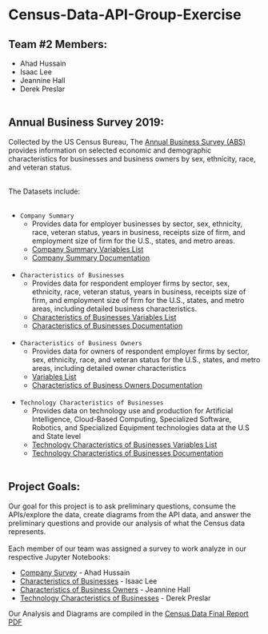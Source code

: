 # Census-Data-API-Group-Exercise
## Team #2 Members:
* Ahad Hussain
* Isaac Lee
* Jeannine Hall
* Derek Preslar
<br/><br/>
## Annual Business Survey 2019:
Collected by the US Census Bureau, The [Annual Business Survey (ABS)](https://www.census.gov/data/developers/data-sets/abs.2019.html) provides information on selected economic and demographic characteristics for businesses and business owners by sex, ethnicity, race, and veteran status.<br/><br/>

The Datasets include:
<br/><br/>
* `Company Summary` 
  * Provides data for employer businesses by sector, sex, ethnicity, race, veteran status, years in business, receipts size of firm, and employment size of firm for the U.S., states, and metro areas. 
  * [Company Summary Variables List](https://api.census.gov/data/2019/abscs/variables.html)
  * [Company Summary Documentation](https://www2.census.gov/programs-surveys/abs/technical-documentation/api/API2019-company-summary-1-26-2021.pdf)<br/><br/>
* `Characteristics of Businesses`
  * Provides data for respondent employer firms by sector, sex, ethnicity, race, veteran status, years in business, receipts size of firm, and employment size of firm for the U.S., states, and metro areas, including detailed business characteristics.
  * [Characteristics of Businesses Variables List](https://api.census.gov/data/2019/abscb/variables.html) 
  * [Characteristics of Businesses Documentation](https://www2.census.gov/programs-surveys/abs/technical-documentation/api/ABS_API_CB-1-26-2021.pdf) <br/><br/>
* `Characteristics of Business Owners`
  * Provides data for owners of respondent employer firms by sector, sex, ethnicity, race, and veteran status for the U.S., states, and metro areas, including detailed owner characteristics
  * [Variables List](https://api.census.gov/data/2019/abscbo/variables.html)
  * [Characteristics of Business Owners Documentation](https://www2.census.gov/programs-surveys/abs/technical-documentation/api/ABS_API_CB-1-26-2021.pdf) <br/><br/>
* `Technology Characteristics of Businesses`
  * Provides data on technology use and production for Artificial Intelligence, Cloud-Based Computing, Specialized Software, Robotics, and Specialized Equipment technologies data at the U.S and State level 
  * [Technology Characteristics of Businesses Variables List](https://api.census.gov/data/2018/abstcb/variables.html)
  * [Technology Characteristics of Businesses Documentation](https://www2.census.gov/programs-surveys/abs/technical-documentation/api/ABS_API_TCB-2-9-2021.pdf)<br/><br/>

## Project Goals:
Our goal for this project is to ask preliminary questions, consume the APIs/explore the data, create diagrams from the API data, and answer the preliminary questions and provide our analysis of what the Census data represents.<br/><br/>
Each member of our team was assigned a survey to work analyze in our respective Jupyter Notebooks:
* [Company Survey](https://github.com/ahadh762/Census-Data-API-Group-Exercise/blob/master/company_summary.ipynb) - Ahad Hussain
* [Characteristics of Businesses](https://github.com/ahadh762/Census-Data-API-Group-Exercise/blob/master/characteristics_of_business.ipynb) - Isaac Lee
* [Characteristics of Business Owners](https://github.com/ahadh762/Census-Data-API-Group-Exercise/blob/master/characteristics_of_owners.ipynb) - Jeannine Hall
* [Technology Characteristics of Businesses](https://github.com/ahadh762/Census-Data-API-Group-Exercise/blob/master/technology_characteristics.ipynb) - Derek Preslar

Our Analysis and Diagrams are compiled in the [Census Data Final Report PDF](https://github.com/ahadh762/Census-Data-API-Group-Exercise/blob/master/Census%20Data%20Final%20Report.pdf)

